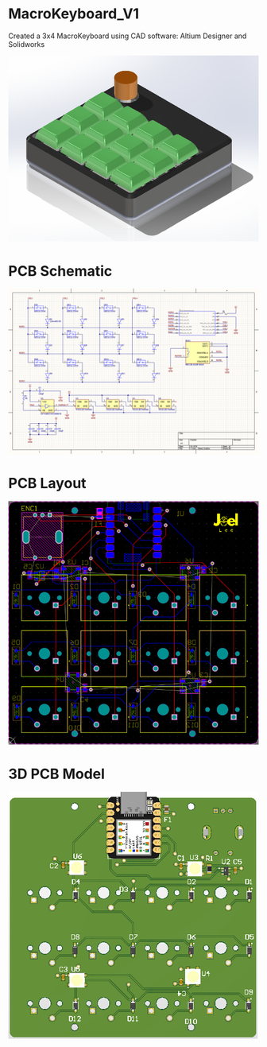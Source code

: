 # MacroKeyboard_V1
Created a 3x4 MacroKeyboard using CAD software: Altium Designer and Solidworks

![alt text](https://github.com/JoelManYunLee/MacroKeyboard_V1/blob/main/Images/Solidworks%20CAD.png)

# PCB Schematic
![alt text](https://github.com/JoelManYunLee/MacroKeyboard_V1/blob/main/Images/MacroKeyboard_V1_Schematic.png)

# PCB Layout
![alt text](https://github.com/JoelManYunLee/MacroKeyboard_V1/blob/main/Images/PCB_Layout.png)

# 3D PCB Model
![alt text](https://github.com/JoelManYunLee/MacroKeyboard_V1/blob/main/Images/MacroKeyboard_Under.png)
